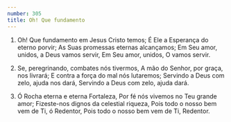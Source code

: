 ```yaml
---
number: 305
title: Oh! Que fundamento
---
```


1. Oh! Que fundamento em Jesus Cristo temos;
  É Ele a Esperança do eterno porvir;
  As Suas promessas eternas alcançamos;
  Em Seu amor, unidos, a Deus vamos servir,
  Em Seu amor, unidos, O vamos servir.

2. Se, peregrinando, combates nós tivermos,
  A mão do Senhor, por graça, nos livrará;
  E contra a força do mal nós lutaremos;
  Servindo a Deus com zelo, ajuda nos dará,
  Servindo a Deus com zelo, ajuda dará.

3. Ó Rocha eterna e eterna Fortaleza,
  Por fé nós vivemos no Teu grande amor;
  Fizeste-nos dignos da celestial riqueza,
  Pois todo o nosso bem vem de Ti, ó Redentor,
  Pois todo o nosso bem vem de Ti, Redentor.
